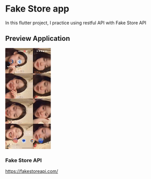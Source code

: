 # Fake Store app

In this flutter project, I practice using restful API with Fake Store API

## Preview Application
![](https://github.com/Raphdevv/practice_fake_store_api/blob/main/previewapp.gif)

### Fake Store API
https://fakestoreapi.com/
